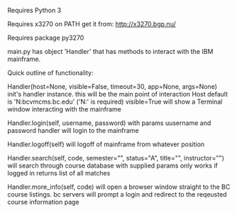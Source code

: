 Requires Python 3

Requires x3270 on PATH
  get it from: http://x3270.bgp.nu/ 
  
Requires package py3270

main.py has object 'Handler' that has methods to interact with the IBM mainframe. 

Quick outline of functionality:

Handler(host=None, visible=False, timeout=30, app=None, args=None)
  init's handler instance. this will be the main point of interaction
  Host default is 'N:bcvmcms.bc.edu' ('N:' is required)
  visible=True will show a Terminal window interacting with the mainframe
  
Handler.login(self, username, password)
  with params uusername and password handler will login to the mainframe

Handler.logoff(self)
  will logoff of mainframe from whatever position
  
Handler.search(self, code, semester="", status="A", title="", instructor="")
  will search through course database with supplied params
  only works if logged in
  returns list of all matches
  
Handler.more_info(self, code)
  will open a browser window straight to the BC course listings. 
  bc servers will prompt a login and redirect to the reqeusted course information page
